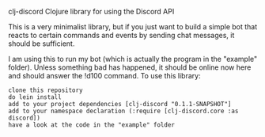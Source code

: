 clj-discord
Clojure library for using the Discord API

This is a very minimalist library, but if you just want to build a simple bot that reacts to certain commands and events by sending chat messages, it should be sufficient.

I am using this to run my bot (which is actually the program in the "example" folder). Unless something bad has happened, it should be online now here and should answer the !d100 command.
To use this library:

    clone this repository
    do lein install
    add to your project dependencies [clj-discord "0.1.1-SNAPSHOT"]
    add to your namespace declaration (:require [clj-discord.core :as discord])
    have a look at the code in the "example" folder

